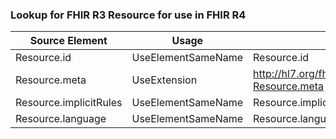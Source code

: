### Lookup for FHIR R3 Resource for use in FHIR R4

| Source Element | Usage | Target |
| -------------- | ----- | ------ |
| Resource.id | UseElementSameName | Resource.id |
| Resource.meta | UseExtension | http://hl7.org/fhir/3.0/StructureDefinition/extension-Resource.meta |
| Resource.implicitRules | UseElementSameName | Resource.implicitRules |
| Resource.language | UseElementSameName | Resource.language |
